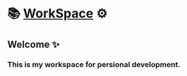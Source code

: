 # 📚 [WorkSpace](https://kawano-020.github.io/workspace/) ⚙

## Welcome ✨

### This is my workspace for persional development.
